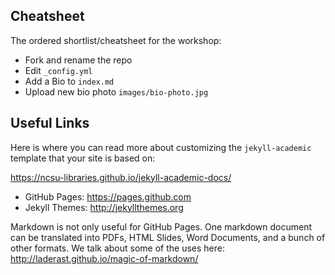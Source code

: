 ## Cheatsheet

The ordered shortlist/cheatsheet for the workshop:

+ Fork and rename the repo
+ Edit `_config.yml`
+ Add a Bio to `index.md`
+ Upload new bio photo `images/bio-photo.jpg`

## Useful Links

Here is where you can read more about customizing the `jekyll-academic` template that your site is based on:

https://ncsu-libraries.github.io/jekyll-academic-docs/

- GitHub Pages: https://pages.github.com
- Jekyll Themes: http://jekyllthemes.org

Markdown is not only useful for GitHub Pages. One markdown document can be translated into PDFs, HTML Slides, Word Documents, and a bunch of other formats. We talk about some of the uses here: http://laderast.github.io/magic-of-markdown/

